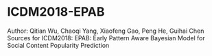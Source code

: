# ICDM2018-EPAB
Author: Qitian Wu, Chaoqi Yang, Xiaofeng Gao, Peng He, Guihai Chen
Sources for ICDM2018: EPAB: Early Pattern Aware Bayesian Model for Social Content Popularity Prediction
